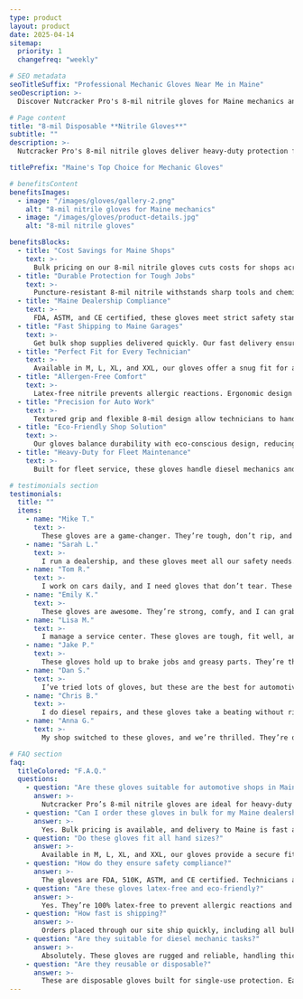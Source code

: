 ```yaml
---
type: product
layout: product
date: 2025-04-14
sitemap:
  priority: 1
  changefreq: "weekly"

# SEO metadata
seoTitleSuffix: "Professional Mechanic Gloves Near Me in Maine"
seoDescription: >-
  Discover Nutcracker Pro's 8-mil nitrile gloves for Maine mechanics and dealerships. Heavy-duty, FDA, ASTM, CE certified, with fast shipping. Shop M, L, XL, XXL sizes now.

# Page content
title: "8-mil Disposable **Nitrile Gloves**"
subtitle: ""
description: >-
  Nutcracker Pro's 8-mil nitrile gloves deliver heavy-duty protection for auto shops and dealerships. Textured grip, FDA, ASTM, CE certified. Fast shipping, M-XXL sizes.

titlePrefix: "Maine's Top Choice for Mechanic Gloves"

# benefitsContent
benefitsImages:
  - image: "/images/gloves/gallery-2.png"
    alt: "8-mil nitrile gloves for Maine mechanics"
  - image: "/images/gloves/product-details.jpg"
    alt: "8-mil nitrile gloves"

benefitsBlocks:
  - title: "Cost Savings for Maine Shops"
    text: >-
      Bulk pricing on our 8-mil nitrile gloves cuts costs for shops across the state. Replace gloves often without breaking the bank, ensuring hygiene and safety.
  - title: "Durable Protection for Tough Jobs"
    text: >-
      Puncture-resistant 8-mil nitrile withstands sharp tools and chemicals. Mechanics can handle oil, grease, and parts with confidence, reducing glove tears.
  - title: "Maine Dealership Compliance"
    text: >-
      FDA, ASTM, and CE certified, these gloves meet strict safety standards. Ensure compliance while protecting technicians in dealership service bays.
  - title: "Fast Shipping to Maine Garages"
    text: >-
      Get bulk shop supplies delivered quickly. Our fast delivery ensures your garage stays stocked with high-performance nitrile gloves, minimizing downtime.
  - title: "Perfect Fit for Every Technician"
    text: >-
      Available in M, L, XL, and XXL, our gloves offer a snug fit for all hand sizes. Improve comfort and safety for mechanics during long shifts.
  - title: "Allergen-Free Comfort"
    text: >-
      Latex-free nitrile prevents allergic reactions. Ergonomic design reduces hand fatigue, ideal for long hours in auto repair shops.
  - title: "Precision for Auto Work"
    text: >-
      Textured grip and flexible 8-mil design allow technicians to handle small parts and fasteners with ease, boosting efficiency in busy service centers.
  - title: "Eco-Friendly Shop Solution"
    text: >-
      Our gloves balance durability with eco-conscious design, reducing waste in auto shops. A smart choice for environmentally aware service centers.
  - title: "Heavy-Duty for Fleet Maintenance"
    text: >-
      Built for fleet service, these gloves handle diesel mechanics and heavy-use tasks. Reliable protection for high-volume maintenance operations.

# testimonials section
testimonials:
  title: ""
  items:
    - name: "Mike T."
      text: >-
        These gloves are a game-changer. They’re tough, don’t rip, and the grip is awesome for oil changes. Fast shipping keeps my Maine shop stocked!
    - name: "Sarah L."
      text: >-
        I run a dealership, and these gloves meet all our safety needs. They fit great and last through tough jobs. Best gloves we’ve used in Maine!
    - name: "Tom R."
      text: >-
        I work on cars daily, and I need gloves that don’t tear. These 8-mil nitriles are strong and comfy. My garage in Maine relies on them.
    - name: "Emily K."
      text: >-
        These gloves are awesome. They’re strong, comfy, and I can grab small bolts easily. Bulk orders save us a ton in Maine.
    - name: "Lisa M."
      text: >-
        I manage a service center. These gloves are tough, fit well, and don’t cause allergies. My team loves them for daily use.
    - name: "Jake P."
      text: >-
        These gloves hold up to brake jobs and greasy parts. They’re thick but don’t slow me down. Great for any mechanic.
    - name: "Dan S."
      text: >-
        I’ve tried lots of gloves, but these are the best for automotive work. They don’t tear on sharp edges, and the fit is spot-on.
    - name: "Chris B."
      text: >-
        I do diesel repairs, and these gloves take a beating without ripping. Great for heavy-duty tasks and they keep my hands clean.
    - name: "Anna G."
      text: >-
        My shop switched to these gloves, and we’re thrilled. They’re durable, fit perfectly, and handle chemicals well.

# FAQ section
faq:
  titleColored: "F.A.Q."
  questions:
    - question: "Are these gloves suitable for automotive shops in Maine?"
      answer: >-
        Nutcracker Pro’s 8-mil nitrile gloves are ideal for heavy-duty shop use. They’re puncture-resistant and meet FDA, ASTM, and CE standards, helping garages maintain supply and safety.
    - question: "Can I order these gloves in bulk for my Maine dealership?"
      answer: >-
        Yes. Bulk pricing is available, and delivery to Maine is fast and reliable. These gloves ensure your bays stay fully equipped.
    - question: "Do these gloves fit all hand sizes?"
      answer: >-
        Available in M, L, XL, and XXL, our gloves provide a secure fit for technicians. Comfort and safety go hand in hand for extended tasks.
    - question: "How do they ensure safety compliance?"
      answer: >-
        The gloves are FDA, 510K, ASTM, and CE certified. Technicians are protected while shops remain compliant with industry standards.
    - question: "Are these gloves latex-free and eco-friendly?"
      answer: >-
        Yes. They’re 100% latex-free to prevent allergic reactions and designed for reduced waste. Perfect for environmentally aware auto shops.
    - question: "How fast is shipping?"
      answer: >-
        Orders placed through our site ship quickly, including all bulk glove sizes. We help keep your business stocked without interruption.
    - question: "Are they suitable for diesel mechanic tasks?"
      answer: >-
        Absolutely. These gloves are rugged and reliable, handling thick grease, heavy parts, and tough work environments with ease.
    - question: "Are they reusable or disposable?"
      answer: >-
        These are disposable gloves built for single-use protection. Each pair provides excellent durability before safe disposal.
---
```

